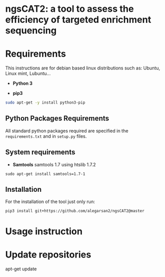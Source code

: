 ngsCAT2: a tool to assess the efficiency of targeted enrichment sequencing
=======================================


# Requirements
This instructions are for debian based linux distributions such as: Ubuntu, Linux mint, Lubuntu...  



* **Python 3**

* **pip3**
```bash
sudo apt-get -y install python3-pip

```

## Python Packages Requirements

All standard python packages required are specified in
the `requirements.txt` and in `setup.py` files.

## System requirements

- **Samtools**
samtools 1.7 using htslib 1.7.2
```
sudo apt-get install samtools=1.7-1

```
## 

## Installation
For the installation of the tool just only run:

```
pip3 install git+https://github.com/alegarsan2/ngsCAT2@master
```
# Usage instruction

# Update repositories
apt-get update



